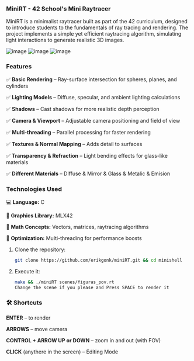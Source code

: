 ### **MiniRT - 42 School's Mini Raytracer**

MiniRT is a minimalist raytracer built as part of the 42 curriculum, designed to introduce students to the fundamentals of ray tracing and rendering. The project implements a simple yet efficient raytracing algorithm, simulating light interactions to generate realistic 3D images.

![image](https://github.com/user-attachments/assets/3687a228-0729-4f0b-bcaf-bfcdf1d3aae0)
![image](https://github.com/user-attachments/assets/171d57e3-b5d8-4dc1-892b-1b3a1e70c017)
![image](https://github.com/user-attachments/assets/01fdebfd-2ac0-4b51-896f-62ac30207002)

### **Features**

✅ **Basic Rendering** – Ray-surface intersection for spheres, planes, and cylinders

✅ **Lighting Models** – Diffuse, specular, and ambient lighting calculations

✅ **Shadows** – Cast shadows for more realistic depth perception

✅ **Camera & Viewport** – Adjustable camera positioning and field of view

✅ **Multi-threading** – Parallel processing for faster rendering

✅ **Textures & Normal Mapping** – Adds detail to surfaces

✅ **Transparency & Refraction** – Light bending effects for glass-like materials

✅ **Different Materials** – Diffuse & Mirror & Glass & Metalic & Emision 

### **Technologies Used**

💻 **Language:** C

🎨 **Graphics Library:** MLX42

🧮 **Math Concepts:** Vectors, matrices, raytracing algorithms

🚀 **Optimization:** Multi-threading for performance boosts

1. Clone the repository:
   ```bash
   git clone https://github.com/erikgonk/miniRT.git && cd minishell

2. Execute it:
   ```bash
   make && ./miniRT scenes/figuras_pov.rt
   Change the scene if you please and Press SPACE to render it

### 🛠️ Shortcuts

**ENTER** – to render

**ARROWS** – move camera

**CONTROL + ARROW UP or DOWN** – zoom in and out (with FOV)

**CLICK** (anythere in the screen) – Editing Mode 

